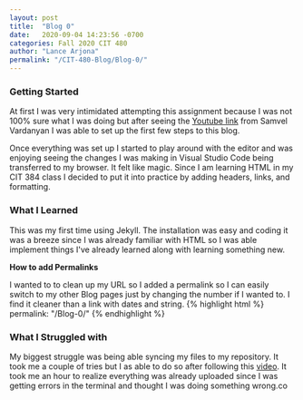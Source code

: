 ```yaml
---
layout: post
title:  "Blog 0"
date:   2020-09-04 14:23:56 -0700
categories: Fall 2020 CIT 480
author: "Lance Arjona"
permalink: "/CIT-480-Blog/Blog-0/"
---
```

<h3>Getting Started</h3>
<p>
At first I was very intimidated attempting this assignment because I was not 100% sure what I was doing but after seeing the <a href="https://www.youtube.com/watch?v=pxua_1vyFck">Youtube link</a> from Samvel Vardanyan I was able to set up the first few steps to this blog.

Once everything was set up I started to play around with the editor and was enjoying seeing the changes I was making in Visual Studio Code being transferred to my browser. It felt like magic. Since I am learning HTML in my CIT 384 class I decided to put it into practice by adding headers, links, and formatting.
</p>
<h3>What I Learned</h3>
<p>
This was my first time using Jekyll. The installation was easy and coding it was a breeze since I was already familiar with HTML so I was able implement things I've already learned along with learning something new.
</p>

<b>How to add Permalinks</b>
<p>
I wanted to to clean up my URL so I added a permalink so I can easily switch to my other Blog pages just by changing the number if I wanted to. I find it cleaner than a link with dates and string.
{% highlight html %}
permalink: "/Blog-0/"
{% endhighlight %}
</p>


<h3>What I Struggled with</h3>
My biggest struggle was being able syncing my files to my repository. It took me a couple of tries but I as able to do so after following this <a href="https://www.youtube.com/watch?v=wrb7Gge9yoE">video</a>. It took me an hour to realize everything was already uploaded since I was getting errors in the terminal and thought I was doing something wrong.co